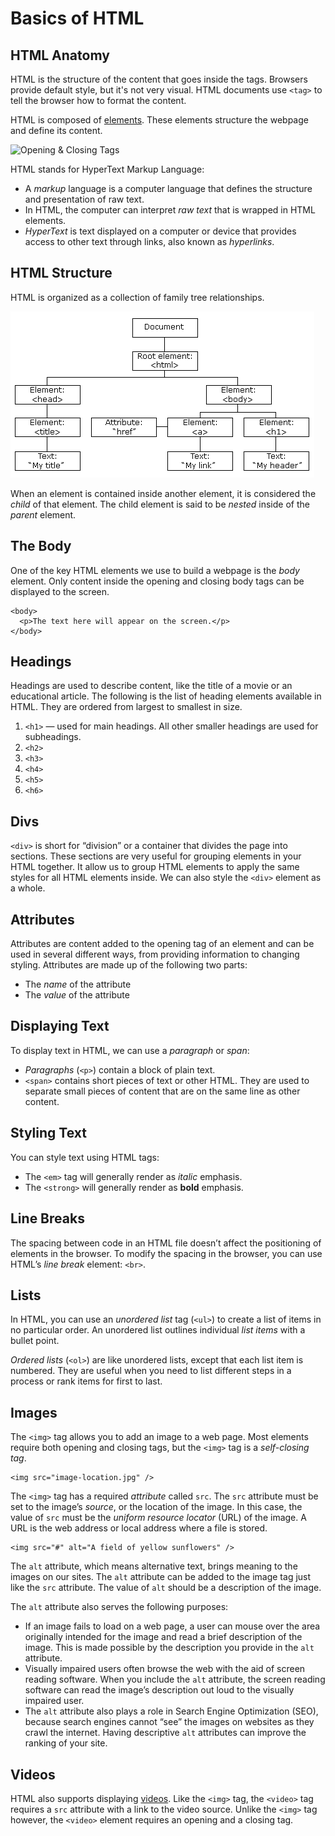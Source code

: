 # Basics of HTML

## HTML Anatomy

HTML is the structure of the content that goes inside the tags. Browsers provide default style, but it's not very visual. HTML documents use `<tag>` to tell the browser how to format the content.

HTML is composed of [elements](https://www.codecademy.com/resources/docs/html/elements?page\_ref=catalog). These elements structure the webpage and define its content.

![Opening & Closing Tags](https://cdn.rawgit.com/MakeSchool-Tutorials/sa-2018-landing-page/master/P02-HTML-Basics/assets/html\_element\_breakdown.png)



HTML stands for HyperText Markup Language:

* A _markup_ language is a computer language that defines the structure and presentation of raw text.
* In HTML, the computer can interpret _raw text_ that is wrapped in HTML elements.
* _HyperText_ is text displayed on a computer or device that provides access to other text through links, also known as _hyperlinks_.&#x20;

## HTML Structure

HTML is organized as a collection of family tree relationships.

![HTML DOM Structure](<../.gitbook/assets/image (1).png>)

When an element is contained inside another element, it is considered the _child_ of that element. The child element is said to be _nested_ inside of the _parent_ element.

## The Body

One of the key HTML elements we use to build a webpage is the _body_ element. Only content inside the opening and closing body tags can be displayed to the screen.

```
<body>
  <p>The text here will appear on the screen.</p>
</body>
```

## Headings

Headings are used to describe content, like the title of a movie or an educational article. The following is the list of heading elements available in HTML. They are ordered from largest to smallest in size.

1. `<h1>` — used for main headings. All other smaller headings are used for subheadings.
2. `<h2>`
3. `<h3>`
4. `<h4>`
5. `<h5>`
6. `<h6>`

## Divs

`<div>` is short for “division” or a container that divides the page into sections. These sections are very useful for grouping elements in your HTML together. It allow us to group HTML elements to apply the same styles for all HTML elements inside. We can also style the `<div>` element as a whole.



## Attributes

Attributes are content added to the opening tag of an element and can be used in several different ways, from providing information to changing styling. Attributes are made up of the following two parts:

* The _name_ of the attribute
* The _value_ of the attribute

## Displaying Text

To display text in HTML, we can use a _paragraph_ or _span_:

* _Paragraphs_ (`<p>`) contain a block of plain text.
* `<span>` contains short pieces of text or other HTML. They are used to separate small pieces of content that are on the same line as other content.

## Styling Text

You can style text using HTML tags:

* The `<em>` tag will generally render as _italic_ emphasis.
* The `<strong>` will generally render as **bold** emphasis.

## Line Breaks

The spacing between code in an HTML file doesn’t affect the positioning of elements in the browser. To modify the spacing in the browser, you can use HTML’s _line break_ element: `<br>`.

## Lists

In HTML, you can use an _unordered list_ tag (`<ul>`) to create a list of items in no particular order. An unordered list outlines individual _list items_ with a bullet point.

_Ordered lists_ (`<ol>`) are like unordered lists, except that each list item is numbered. They are useful when you need to list different steps in a process or rank items for first to last.

## Images

The `<img>` tag allows you to add an image to a web page. Most elements require both opening and closing tags, but the `<img>` tag is a _self-closing tag_.

```
<img src="image-location.jpg" />
```

The `<img>` tag has a required _attribute_ called `src`. The `src` attribute must be set to the image’s _source_, or the location of the image. In this case, the value of `src` must be the _uniform resource locator_ (URL) of the image. A URL is the web address or local address where a file is stored.

```
<img src="#" alt="A field of yellow sunflowers" />
```

The `alt` attribute, which means alternative text, brings meaning to the images on our sites. The `alt` attribute can be added to the image tag just like the `src` attribute. The value of `alt` should be a description of the image.

The `alt` attribute also serves the following purposes:

* If an image fails to load on a web page, a user can mouse over the area originally intended for the image and read a brief description of the image. This is made possible by the description you provide in the `alt` attribute.
* Visually impaired users often browse the web with the aid of screen reading software. When you include the `alt` attribute, the screen reading software can read the image’s description out loud to the visually impaired user.
* The `alt` attribute also plays a role in Search Engine Optimization (SEO), because search engines cannot “see” the images on websites as they crawl the internet. Having descriptive `alt` attributes can improve the ranking of your site.

## Videos

HTML also supports displaying [videos](https://www.codecademy.com/resources/docs/html/videos?page\_ref=catalog). Like the `<img>` tag, the `<video>` tag requires a `src` attribute with a link to the video source. Unlike the `<img>` tag however, the `<video>` element requires an opening and a closing tag.
